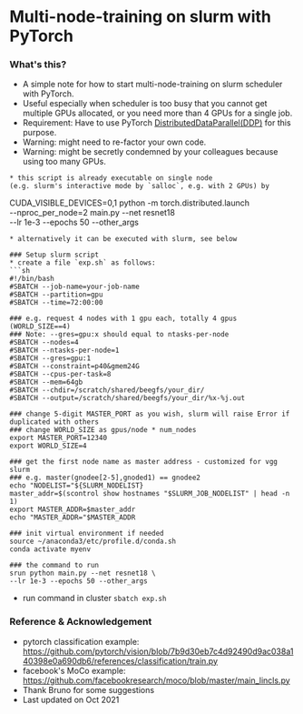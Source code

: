 # Multi-node-training on slurm with PyTorch

### What's this?
* A simple note for how to start multi-node-training on slurm scheduler with PyTorch.
* Useful especially when scheduler is too busy that you cannot get multiple GPUs allocated, 
or you need more than 4 GPUs for a single job.
* Requirement: Have to use PyTorch [DistributedDataParallel(DDP)](https://pytorch.org/tutorials/intermediate/ddp_tutorial.html) for this purpose.
* Warning: might need to re-factor your own code.
* Warning: might be secretly condemned by your colleagues because using too many GPUs. 

```
* this script is already executable on single node 
(e.g. slurm's interactive mode by `salloc`, e.g. with 2 GPUs) by 
```
CUDA_VISIBLE_DEVICES=0,1 python -m torch.distributed.launch \
--nproc_per_node=2 main.py --net resnet18 \
--lr 1e-3 --epochs 50 --other_args
```
* alternatively it can be executed with slurm, see below

### Setup slurm script
* create a file `exp.sh` as follows:
```sh
#!/bin/bash
#SBATCH --job-name=your-job-name
#SBATCH --partition=gpu
#SBATCH --time=72:00:00

### e.g. request 4 nodes with 1 gpu each, totally 4 gpus (WORLD_SIZE==4)
### Note: --gres=gpu:x should equal to ntasks-per-node
#SBATCH --nodes=4
#SBATCH --ntasks-per-node=1
#SBATCH --gres=gpu:1
#SBATCH --constraint=p40&gmem24G
#SBATCH --cpus-per-task=8
#SBATCH --mem=64gb
#SBATCH --chdir=/scratch/shared/beegfs/your_dir/
#SBATCH --output=/scratch/shared/beegfs/your_dir/%x-%j.out

### change 5-digit MASTER_PORT as you wish, slurm will raise Error if duplicated with others
### change WORLD_SIZE as gpus/node * num_nodes
export MASTER_PORT=12340
export WORLD_SIZE=4

### get the first node name as master address - customized for vgg slurm
### e.g. master(gnodee[2-5],gnoded1) == gnodee2
echo "NODELIST="${SLURM_NODELIST}
master_addr=$(scontrol show hostnames "$SLURM_JOB_NODELIST" | head -n 1)
export MASTER_ADDR=$master_addr
echo "MASTER_ADDR="$MASTER_ADDR

### init virtual environment if needed
source ~/anaconda3/etc/profile.d/conda.sh
conda activate myenv

### the command to run
srun python main.py --net resnet18 \
--lr 1e-3 --epochs 50 --other_args

```
* run command in cluster `sbatch exp.sh`

### Reference & Acknowledgement
* pytorch classification example: https://github.com/pytorch/vision/blob/7b9d30eb7c4d92490d9ac038a140398e0a690db6/references/classification/train.py 
* facebook's MoCo example: https://github.com/facebookresearch/moco/blob/master/main_lincls.py
* Thank Bruno for some suggestions
* Last updated on Oct 2021
